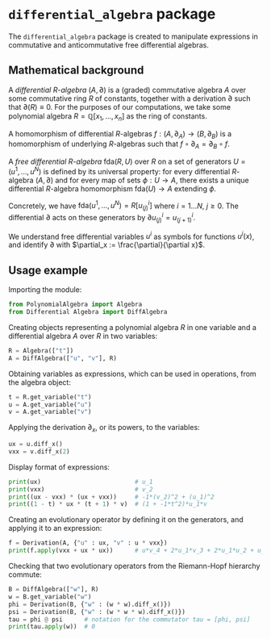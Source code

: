 # `differential_algebra` package

The `differential_algebra` package is created to manipulate expressions in commutative and anticommutative free  differential algebras.

## Mathematical background

A *differential* $R$-*algebra* $(A, \partial)$ is a (graded) commutative algebra $A$ over some commutative ring $R$ of constants, together with a derivation $\partial$ such that $\partial(R) \equiv 0$. For the purposes of our computations, we take some polynomial algebra $R = \mathbb{Q}[x_1, \dots, x_n]$ as the ring of constants.

A homomorphism of differential $R$-algebras $f: (A, \partial_A) \to (B, \partial_B)$ is a homomorphism of underlying $R$-algebras such that $f \circ \partial_A = \partial_B \circ f$.

A *free differential* $R$-*algebra* $\mathrm{fda}(R, U)$ over $R$ on a set of generators $U = (u^1, \dots, u^N)$ is defined by its universal property: for every differential $R$-algebra $(A, \partial)$ and for every map of sets $\phi: U \to A$, there exists a unique differential $R$-algebra homomorphism $\mathrm{fda}(U) \to A$ extending $\phi$.

Concretely, we have $\mathrm{fda}(u^1, \dots, u^N) = R[u^i_{(j)}]$ where $i=1\dots N$, $j\geq 0$. The differential $\partial$ acts on these generators by $\partial u^i_{(j)} = u^i_{(j+1)}$.

We understand free differential variables $u^i$ as symbols for functions $u^i(x)$, and identify $\partial$ with $\partial_x := \frac{\partial}{\partial x}$.

## Usage example

Importing the module:
```python
from PolynomialAlgebra import Algebra
from Differential Algebra import DiffAlgebra
```
Creating objects representing a polynomial algebra $R$ in one variable and a differential algebra $A$ over $R$ in two variables:
```python
R = Algebra(["t"])
A = DiffAlgebra(["u", "v"], R)
```
Obtaining variables as expressions, which can be used in operations, from the algebra object:
```python
t = R.get_variable("t")
u = A.get_variable("u")
v = A.get_variable("v")
```
Applying the derivation $\partial_x$, or its powers, to the variables:
```python
ux = u.diff_x()
vxx = v.diff_x(2)
```
Display format of expressions:
```python
print(ux)                          # u_1
print(vxx)                         # v_2
print((ux - vxx) * (ux + vxx))     # -1*(v_2)^2 + (u_1)^2
print((1 - t) * ux * (t + 1) * v)  # (1 + -1*t^2)*u_1*v
```
Creating an evolutionary operator by defining it on the generators, and applying it to an expression:
```python
f = Derivation(A, {"u" : ux, "v" : u * vxx})
print(f.apply(vxx + ux * ux))      # u*v_4 + 2*u_1*v_3 + 2*u_1*u_2 + u_2*v_2
```
Checking that two evolutionary operators from the Riemann-Hopf hierarchy commute:
```python
B = DiffAlgebra(["w"], R)
w = B.get_variable("w")
phi = Derivation(B, {"w" : (w * w).diff_x()})
psi = Derivation(B, {"w" : (w * w * w).diff_x()})
tau = phi @ psi      # notation for the commutator tau = [phi, psi]
print(tau.apply(w))  # 0
```

